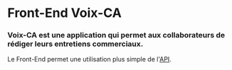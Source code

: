 # Front-End Voix-CA 

### Voix-CA est une application qui permet aux collaborateurs de rédiger leurs entretiens commerciaux. 
 
Le Front-End permet une utilisation plus simple de l'[API](https://github.com/ManonDBT/API_Voix-CA).

 
